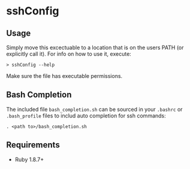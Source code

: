 sshConfig
============

Usage
-----

Simply move this excectuable to a location that is on the users PATH (or explicitly call it).  For info on how to use it, execute:

    > sshConfig --help

Make sure the file has executable permissions.

Bash Completion
---------------

The included file `bash_completion.sh` can be sourced in your `.bashrc` or `.bash_profile` files to includ auto completion for ssh commands:

    . <path to>/bash_completion.sh

Requirements
------------

* Ruby 1.8.7+

